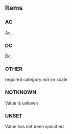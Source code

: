 

<!-- end of short definition -->
## Items

### AC
Ac

### DC
Dc

### OTHER
required category not on scale

### NOTKNOWN
Value is unkown

### UNSET
Value has not been specified
